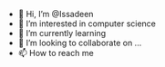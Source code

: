 - 👋 Hi, I’m @Issadeen
- 👀 I’m interested in computer science 
- 🌱 I’m currently learning 
- 💞️ I’m looking to collaborate on ...
- 📫 How to reach me 

<!---
Issadeen/Issadeen is a ✨ special ✨ repository because its `README.md` (this file) appears on your GitHub profile.
You can click the Preview link to take a look at your changes.
--->
